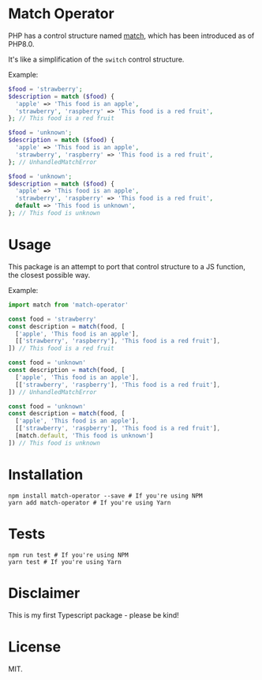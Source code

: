 # Match Operator

PHP has a control structure named [match](https://www.php.net/manual/en/control-structures.match.php), 
which has been introduced as of PHP8.0.

It's like a simplification of the `switch` control structure.

Example:

```php
$food = 'strawberry';
$description = match ($food) {
  'apple' => 'This food is an apple',
  'strawberry', 'raspberry' => 'This food is a red fruit',
}; // This food is a red fruit

$food = 'unknown';
$description = match ($food) {
  'apple' => 'This food is an apple',
  'strawberry', 'raspberry' => 'This food is a red fruit',
}; // UnhandledMatchError

$food = 'unknown';
$description = match ($food) {
  'apple' => 'This food is an apple',
  'strawberry', 'raspberry' => 'This food is a red fruit',
  default => 'This food is unknown',
}; // This food is unknown
```

# Usage

This package is an attempt to port that control structure to a JS function, the closest possible way.

Example:
```js
import match from 'match-operator'

const food = 'strawberry'
const description = match(food, [
  ['apple', 'This food is an apple'],
  [['strawberry', 'raspberry'], 'This food is a red fruit'],
]) // This food is a red fruit

const food = 'unknown'
const description = match(food, [
  ['apple', 'This food is an apple'],
  [['strawberry', 'raspberry'], 'This food is a red fruit'],
]) // UnhandledMatchError

const food = 'unknown'
const description = match(food, [
  ['apple', 'This food is an apple'],
  [['strawberry', 'raspberry'], 'This food is a red fruit'],
  [match.default, 'This food is unknown']
]) // This food is unknown
```

# Installation

```
npm install match-operator --save # If you're using NPM
yarn add match-operator # If you're using Yarn
```

# Tests

```
npm run test # If you're using NPM
yarn test # If you're using Yarn
```

# Disclaimer

This is my first Typescript package - please be kind!

# License

MIT.
